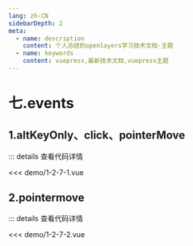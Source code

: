 ```yaml
---
lang: zh-CN
sidebarDepth: 2
meta:
  - name: description
    content: 个人总结的openlayers学习技术文档-主题
  - name: keywords
    content: vuepress,最新技术文档,vuepress主题
---
```


# 七.events

## 1.altKeyOnly、click、pointerMove

  <Container url="https://zhoubichuan.com/resume/?type=openlayers&name=1-2-7-1.vue" />

::: details 查看代码详情

<<< demo/1-2-7-1.vue

## 2.pointermove

  <Container url="https://zhoubichuan.com/resume/?type=openlayers&name=1-2-7-2.vue" />

::: details 查看代码详情

<<< demo/1-2-7-2.vue
